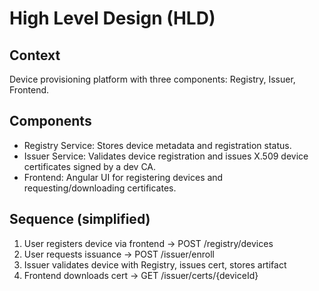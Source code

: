 # High Level Design (HLD)

## Context
Device provisioning platform with three components: Registry, Issuer, Frontend.

## Components
- Registry Service: Stores device metadata and registration status.
- Issuer Service: Validates device registration and issues X.509 device certificates signed by a dev CA.
- Frontend: Angular UI for registering devices and requesting/downloading certificates.

## Sequence (simplified)
1. User registers device via frontend -> POST /registry/devices
2. User requests issuance -> POST /issuer/enroll
3. Issuer validates device with Registry, issues cert, stores artifact
4. Frontend downloads cert -> GET /issuer/certs/{deviceId}
